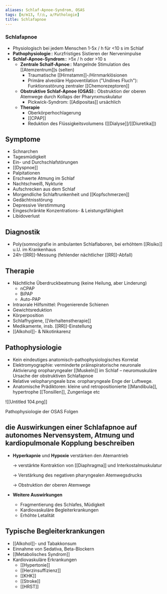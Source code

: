 ```yaml
---
aliases: Schlaf-Apnoe-Syndrom, OSAS
tags: [m/m13, f/🫁, a/Pathologie]
title: Schlafapnoe
---
```


### Schlafapnoe 
- Physiologisch bei jedem Menschen 1-5x / h für <10 s im Schlaf
- **Pathophysiologie**:: Kurzfristiges Sistieren der Nervenimpulse
- **Schlaf-Apnoe-Syndrom**:: >5x / h oder >10 s
    - **Zentrale Schalf-Apnoe**:: Mangelnde Stimulation des [[Atemzentrum]]s (selten)
        - Traumatische [[Hirnstamm]]-/Hirnmarklösionen
        - Primäre alveoläre Hypoventilation ("Undines Fluch"): Funktionsstörung zentraler [[Chemorezeptoren]]
    - **Obstruktive Schlaf-Apnoe (OSAS)**:: Obstruktion der oberen Atemwege durch Kollaps der Pharynxmuskulatur
        - Pickwick-Syndrom: [[Adipositas]] ursächlich
    - **Therapie**
        - Oberkörperhochlagerung
        - [[CPAP]]
        - Reduktion des Flüssigkeitsvolumens ([[Dialyse]]/[[Diuretika]])

## Symptome
- Schnarchen
- Tagesmüdigkeit
- Ein- und Durchschlafstörungen
- [[Dyspnoe]]
- Palpitationen
- Erschwerte Atmung im Schlaf
- Nachtschweiß, Nykturie
- Aufschrecken aus dem Schlaf
- Morgendliche Schlaftrunkenheit und [[Kopfschmerzen]]
- Gedächtnisstörung
- Depressive Verstimmung
- Eingeschränkte Konzentrations- & Leistungsfähigkeit
- Libidoverlust

## Diagnostik
- Poly(somno)grafie in ambulanten Schlaflaboren, bei erhöhtem [[Risiko]] u.U. im Krankenhaus
- 24h-[[RR]]-Messung (fehlender nächtlicher [[RR]]-Abfall)
## Therapie
- Nächtliche Überdruckbeatmung (keine Heilung, aber Linderung)
	- nCPAP
	- BiPAP
	- Auto-PAP
- Intraorale Hilfsmittel: Progenierende Schienen
- Gewichtsreduktion
- Körperposition
- Schlafhygiene, [[Verhaltenstherapie]]
- Medikamente, insb. [[RR]]-Einstellung
- [[Alkohol]]- & Nikotinkarenz

## Pathophysiologie

- Kein eindeutiges anatomisch-pathophysiologisches Korrelat
- Elektromyographie: verminderte präinspiratorische neuronale Aktivierung oropharyngealer [[Muskeln]] im Schlaf – neuromuskuläre Ursache der obstruktiven Schlafapnoe
- Relative velopharyngeale bzw. oropharyngeale Enge der Luftwege.
- Anatomische Prädiktoren: kleine und retropositionierte [[Mandibula]], hypertrophe [[Tonsillen]], Zungenlage etc

![[Untitled 104.png]]

Pathophysiologie der OSAS Folgen

## die Auswirkungen einer Schlafapnoe auf autonomes Nervensystem, Atmung und kardiopulmonale Kopplung beschreiben

- **Hyperkapnie** und **Hypoxie** verstärken den Atemantrieb

    → verstärkte Kontraktion von [[Diaphragma]] und Interkostalmuskulatur

    → Verstärkung des negativen pharyngealen Atemwegsdrucks

    → Obstruktion der oberen Atemwege

- **Weitere Auswirkungen**
    - Fragmentierung des Schlafes, Müdigkeit
    - Kardiovaskuläre Begleiterkrankungen
    - Erhöhte Letalität

## Typische Begleiterkrankungen

- [[Alkohol]]- und Tabakkonsum
- Einnahme von Sedativa, Beta-Blockern
- [[Metabolisches Syndrom]]
- Kardiovaskuläre Erkrankungen
    - [[Hypertonie]]
    - [[Herzinsuffizienz]]
    - [[KHK]]
    - [[Stroke]]
    - [[HRST]]
